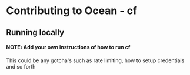# Contributing to Ocean - cf

## Running locally

#### NOTE: Add your own instructions of how to run cf

This could be any gotcha's such as rate limiting, how to setup credentials and so forth
